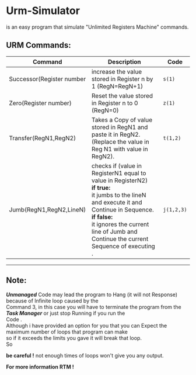 # Urm-Simulator
 is an easy program that simulate "Unlimited Registers Machine" commands.

## URM Commands:
| Command | Description  | Code |
|   --    |      --      |  --  |
| Successor(Register number |  increase the value stored in Register n by 1 (RegN=RegN+1)  |  `s(1)` |
| Zero(Register number) | Reset the value stored in Register n to 0 (RegN=0) | `z(1)`|
| Transfer(RegN1,RegN2) | Takes a Copy of value stored in RegN1 and paste it in RegN2.(Replace the value in Reg N1 with value   in RegN2).|`t(1,2)`|
| Jumb(RegN1,RegN2,LineN) |checks if (value in RegisterN1 equal to value in RegisterN2)<br> **if true:** <br> it jumbs to the lineN and execute it and Continue in Sequence.<br>**if false:**<br>it ignores the current line of Jumb and Continue the current Sequence of executing .|  `j(1,2,3)` |
---

## Note:
***Unmanaged*** Code may lead the program to Hang (it will not Response) because of Infinite loop caused by the  
Command 3, in this case you will have to terminate the program from the ***Task Manager*** or just stop Running if you run the  
Code .  
Although i have provided an option for you that you can Expect the maximum number of loops that program can make  
so if it exceeds the limits you gave it will break that loop.  
So

**be careful !** not enough times of loops won't give you any output.

**For more information RTM !**
